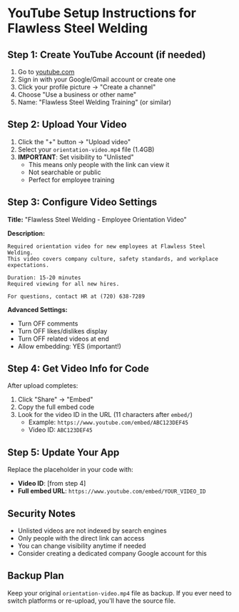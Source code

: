 # YouTube Setup Instructions for Flawless Steel Welding

## Step 1: Create YouTube Account (if needed)

1. Go to [youtube.com](https://youtube.com)
2. Sign in with your Google/Gmail account or create one
3. Click your profile picture → "Create a channel"
4. Choose "Use a business or other name"
5. Name: "Flawless Steel Welding Training" (or similar)

## Step 2: Upload Your Video

1. Click the "+" button → "Upload video"
2. Select your `orientation-video.mp4` file (1.4GB)
3. **IMPORTANT**: Set visibility to "Unlisted"
   - This means only people with the link can view it
   - Not searchable or public
   - Perfect for employee training

## Step 3: Configure Video Settings

**Title:** "Flawless Steel Welding - Employee Orientation Video"

**Description:**

```text
Required orientation video for new employees at Flawless Steel Welding.
This video covers company culture, safety standards, and workplace expectations.

Duration: 15-20 minutes
Required viewing for all new hires.

For questions, contact HR at (720) 638-7289
```

**Advanced Settings:**

- Turn OFF comments
- Turn OFF likes/dislikes display
- Turn OFF related videos at end
- Allow embedding: YES (important!)

## Step 4: Get Video Info for Code

After upload completes:

1. Click "Share" → "Embed"
2. Copy the full embed code
3. Look for the video ID in the URL (11 characters after `embed/`)
   - Example: `https://www.youtube.com/embed/ABC123DEF45`
   - Video ID: `ABC123DEF45`

## Step 5: Update Your App

Replace the placeholder in your code with:

- **Video ID**: [from step 4]
- **Full embed URL**: `https://www.youtube.com/embed/YOUR_VIDEO_ID`

## Security Notes

- Unlisted videos are not indexed by search engines
- Only people with the direct link can access
- You can change visibility anytime if needed
- Consider creating a dedicated company Google account for this

## Backup Plan

Keep your original `orientation-video.mp4` file as backup. If you ever need to switch platforms or re-upload, you'll have the source file.
